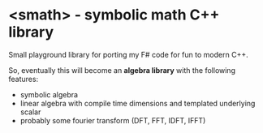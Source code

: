 \<smath\> - symbolic math C++ library
=====================================

Small playground library for porting my F# code for fun to modern C++.

So, eventually this will become an **algebra library** with the following features:

- symbolic algebra
- linear algebra with compile time dimensions and templated underlying scalar
- probably some fourier transform (DFT, FFT, IDFT, IFFT)
